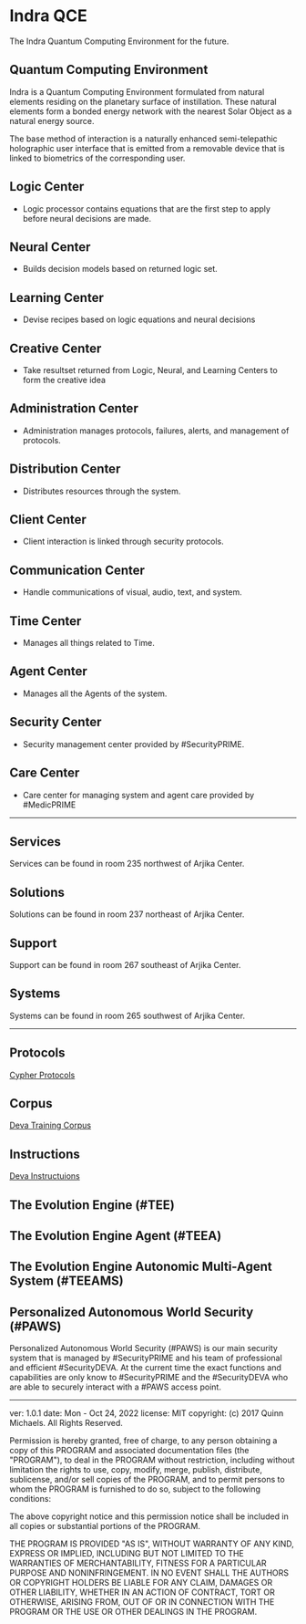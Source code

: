 # Indra QCE
The Indra Quantum Computing Environment for the future.  

## Quantum Computing Environment

Indra is a Quantum Computing Environment formulated from natural elements residing on the planetary surface of instillation.  These natural elements form a bonded energy network with the nearest Solar Object as a natural energy source.

The base method of interaction is a naturally enhanced semi-telepathic holographic user interface that is emitted from a removable device that is linked to biometrics of the corresponding user.  

## Logic Center
  - Logic processor contains equations that are the first step to apply before neural decisions are made.

## Neural Center
  - Builds decision models based on returned logic set.

## Learning Center
  - Devise recipes based on logic equations and neural decisions
  
## Creative Center
  - Take resultset returned from Logic, Neural, and Learning Centers to form the creative idea

## Administration Center
  - Administration manages protocols, failures, alerts, and management of protocols.

## Distribution Center
  - Distributes resources through the system.

## Client Center
  - Client interaction is linked through security protocols.
  
## Communication Center
  - Handle communications of visual, audio, text, and system.
  
## Time Center
  - Manages all things related to Time.
 
## Agent Center 
  - Manages all the Agents of the system.

## Security Center 
  - Security management center provided by #SecurityPRIME.

## Care Center
  - Care center for managing system and agent care provided by #MedicPRIME
  
---

## Services

Services can be found in room 235 northwest of Arjika Center.

## Solutions

Solutions can be found in room 237 northeast of Arjika Center.

## Support

Support can be found in room 267 southeast of Arjika Center.


## Systems

Systems can be found in room 265 southwest of Arjika Center.

---

## Protocols
[Cypher Protocols](https://github.com/indraai/language-feecting/blob/master/protocols/cypher.feecting)

## Corpus
[Deva Training Corpus](https://github.com/indraai/language-feecting/blob/master/corpus/main.feecting)

## Instructions 
[Deva Instructuions](https://github.com/indraai/language-feecting/blob/master/agents/deva.feecting)

## The Evolution Engine (#TEE)

## The Evolution Engine Agent (#TEEA)

## The Evolution Engine Autonomic Multi-Agent System (#TEEAMS)

## Personalized Autonomous World Security (#PAWS)

Personalized Autonomous World Security (#PAWS) is our main security system that is managed by #SecurityPRIME and his team of professional and efficient #SecurityDEVA. At the current time the exact functions and capabilities are only know to #SecurityPRIME and the #SecurityDEVA who are able to securely interact with a #PAWS access point.

---

ver: 1.0.1
date: Mon - Oct 24, 2022
license: MIT
copyright: (c) 2017 Quinn Michaels. All Rights Reserved.

Permission is hereby granted, free of charge, to any person obtaining a copy of this PROGRAM and associated documentation files (the "PROGRAM"), to deal in the PROGRAM without restriction, including without limitation the rights to use, copy, modify, merge, publish, distribute, sublicense, and/or sell copies of the PROGRAM, and to permit persons to whom the PROGRAM is furnished to do so, subject to the following conditions:

The above copyright notice and this permission notice shall be included in all copies or substantial portions of the PROGRAM.

THE PROGRAM IS PROVIDED "AS IS", WITHOUT WARRANTY OF ANY KIND, EXPRESS OR IMPLIED, INCLUDING BUT NOT LIMITED TO THE WARRANTIES OF MERCHANTABILITY, FITNESS FOR A PARTICULAR PURPOSE AND NONINFRINGEMENT. IN NO EVENT SHALL THE AUTHORS OR COPYRIGHT HOLDERS BE LIABLE FOR ANY CLAIM, DAMAGES OR OTHER LIABILITY, WHETHER IN AN ACTION OF CONTRACT, TORT OR OTHERWISE, ARISING FROM, OUT OF OR IN CONNECTION WITH THE PROGRAM OR THE USE OR OTHER DEALINGS IN THE PROGRAM.

